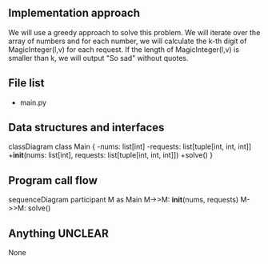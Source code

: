 ## Implementation approach

We will use a greedy approach to solve this problem. We will iterate over the array of numbers and for each number, we will calculate the k-th digit of MagicInteger(l,v) for each request. If the length of MagicInteger(l,v) is smaller than k, we will output "So sad" without quotes.

## File list

- main.py

## Data structures and interfaces


classDiagram
    class Main {
        -nums: list[int]
        -requests: list[tuple[int, int, int]]
        +__init__(nums: list[int], requests: list[tuple[int, int, int]])
        +solve()
    }


## Program call flow


sequenceDiagram
    participant M as Main
    M->>M: __init__(nums, requests)
    M->>M: solve()


## Anything UNCLEAR

None

